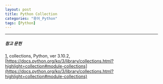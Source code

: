 ```yaml
---
layout: post
title: Python Collection
categories: "용어_Python"
tags: [Python]
---
```


---

##### 참고 문헌

<a href="#footnote_1_2" name="footnote_1_1">1.</a> collections, Python, ver 3.10.2, [https://docs.python.org/ko/3/library/collections.html?highlight=collection#module-collections](https://docs.python.org/ko/3/library/collections.html?highlight=collection#module-collections)
